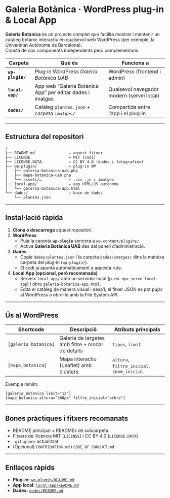 # Galeria Botànica · WordPress plug‑in & Local App

**Galeria Botànica** és un projecte complet que facilita mostrar i mantenir un catàleg botànic interactiu en qualsevol web WordPress (per exemple, la Universitat Autònoma de Barcelona).  
Consta de dos components independents però complementaris:

| Carpeta | Què és | Funciona a |
|---------|--------|-----------|
| **`wp-plugin/`** | Plug‑in WordPress *Galeria Botànica UAB* | WordPress (frontend i admin) |
| **`local-app/`** | App web “Galeria Botànica App” per editar dades i imatges | Qualsevol navegador modern (servei local) |
| **`dades/`** | Catàleg `plantes.json` + carpeta `imatges/` | Compartida entre l’app i el plug‑in |

---

## Estructura del repositori

```
/
├── README.md               ← aquest fitxer
├── LICENSE                 ← MIT (codi)
├── LICENSE.DATA            ← CC BY 4.0 (dades i fotografies)
├── wp-plugin/              ← plug‑in WP
│   ├── galeria-botanica-uab.php
│   ├── mapa-botanica-uab.php
│   └── assets/…            ← .css .js i imatges
├── local-app/              ← app HTML/JS autònoma
│   └── galeria-botanica-app.html
└── dades/                  ← base de dades
    └── plantes.json

```

---

## Instal·lació ràpida

1. **Clona o descarrega** aquest repositori.
2. **WordPress**  
   * Puja la carpeta **`wp-plugin`** sencera a `wp-content/plugins/`.  
   * Activa **Galeria Botànica UAB** des del panell d’administració.
3. **Dades**  
   * Copia `dades/plantes.json` i la carpeta `dades/imatges/` dins la mateixa carpeta del plug‑in (`wp-plugin/`).  
   * El codi ja apunta automàticament a aquesta ruta.
4. **Local App (opcional, però recomanada)**  
   * Serveix `local-app/` amb un servidor local (p. ex. `npx serve local-app`) i obre `galeria-botanica-app.html`.  
   * Edita el catàleg de manera visual i desa’l; el fitxer JSON es pot pujar al WordPress o obrir-lo amb la File System API.

---

## Ús al WordPress

| Shortcode | Descripció | Atributs principals |
|-----------|------------|---------------------|
| `[galeria_botanica]` | Galeria de targetes amb filtre + modal de detalls | `tipus`, `limit` |
| `[mapa_botanica]`    | Mapa interactiu (Leaflet) amb clústers | `altura`, `filtre_inicial`, `zoom_inicial` |

Exemple mínim:

```wp
[galeria_botanica limit="12"]
[mapa_botanica altura="500px" filtre_inicial="arbre"]
```

---

## Bones pràctiques i fitxers recomanats

* README principal + READMEs de subcarpeta
* Fitxers de llicència MIT (`LICENSE`) i CC BY 4.0 (`LICENSE.DATA`)
* `.gitignore` actualitzat
* (Opcional) `CONTRIBUTING.md` i `CODE_OF_CONDUCT.md`

---

## Enllaços ràpids

* **Plug‑in:** [`wp-plugin/README.md`](README.md)  
* **App local:** [`local-app/README.md`](editor_dades/README.md)  
* **Dades:** [`dades/README.md`](/dades/README.md)
